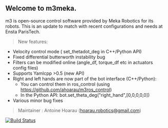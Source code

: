 ## Welcome to m3meka.

m3 is open-source control software provided by Meka Robotics for its robots.
This is an update to match with recent configurations and needs at Ensta ParisTech.

>New features:
* Velocity control mode ( set_thetadot_deg in C++/Python API)
* Fixed differential butterworth instability bug
* Filters can be modified online (angle_df, torque_df etc in actuators config files)
* Supports Yamlcpp >0.5 (new API)
* Right and left hands are now part of the bot interface (C++/Python):
    * You can control them in ros_control (using https://github.com/ahoarau/m3ros_control)
    * In the Python API: bot.set_theta_deg("right_hand",[0,0,0,0,0])
* Various minor bug fixes


> Maintainer : Antoine Hoarau (hoarau.robotics@gmail.com)

[![Build Status](https://travis-ci.org/ahoarau/m3meka.svg?branch=master)](https://travis-ci.org/ahoarau/m3meka)
